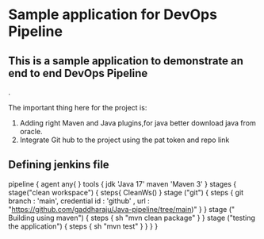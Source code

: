 # Sample application for DevOps Pipeline
## This is a sample application to demonstrate an end to end DevOps Pipeline
.

The important thing here for the project is: 
  1) Adding right Maven and Java plugins,for java better download java from oracle.
  2) Integrate Git hub to the project using the pat token and repo link


Defining jenkins file
---------------------

pipeline
{
agent any{
}
tools
{
jdk 'Java 17'
maven 'Maven 3'
}
stages
{
  stage("clean workspace")
    {
    steps{
        CleanWs()
         }
   stage ("git")
      {
       steps {
           git branch : 'main', credential id : 'github' , url : "https://github.com/gaddharaju/Java-pipeline/tree/main)"
           }
        }
   stage (" Building using maven")
        {
          steps {
              sh "mvn clean package"
                }
         }
  stage ("testing the application")
         {
           steps {
              sh "mvn test"
              }
          }
}
}
